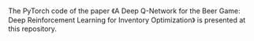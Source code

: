 The PyTorch code of the paper 《A Deep Q-Network for the Beer Game: Deep Reinforcement Learning for Inventory Optimization》 is presented at this repository.
